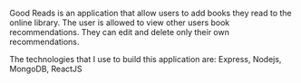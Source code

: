 Good Reads is an application that allow users to add books they read to the online library. The user is allowed to view other users book recommendations. They can edit and delete only their own recommendations.

The technologies that I use to build this application are: Express, Nodejs, MongoDB, ReactJS